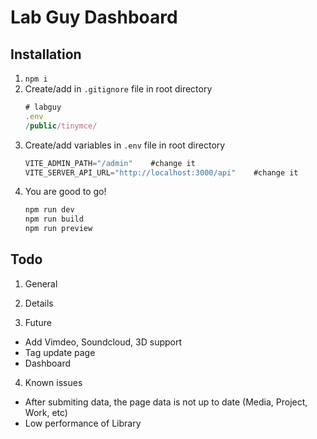 # Lab Guy Dashboard

## Installation

1. `npm i`
2. Create/add in `.gitignore` file in root directory
   ```js
   # labguy
   .env
   /public/tinymce/
   ```
3. Create/add variables in `.env` file in root directory
   ```js
   VITE_ADMIN_PATH="/admin"    #change it
   VITE_SERVER_API_URL="http://localhost:3000/api"    #change it
   ```
4. You are good to go!
   ```js
   npm run dev
   npm run build
   npm run preview
   ```

## Todo

1. General

2. Details

3. Future

- Add Vimdeo, Soundcloud, 3D support
- Tag update page
- Dashboard

4. Known issues

- After submiting data, the page data is not up to date (Media, Project, Work, etc)
- Low performance of Library
